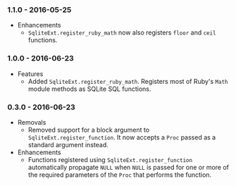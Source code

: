 ### 1.1.0 - 2016-05-25
* Enhancements
  * `SqliteExt.register_ruby_math` now also registers `floor` and `ceil`
    functions.

### 1.0.0 - 2016-06-23
* Features
  * Added `SqliteExt.register_ruby_math`. Registers most of Ruby's `Math`
    module methods as SQLite SQL functions.

### 0.3.0 - 2016-06-23
* Removals
  * Removed support for a block argument to `SqliteExt.register_function`.
    It now accepts a `Proc` passed as a standard argument instead.
* Enhancements
  * Functions registered using `SqliteExt.register_function` automatically
    propagate `NULL` when `NULL` is passed for one or more of the required
    parameters of the `Proc` that performs the function.
